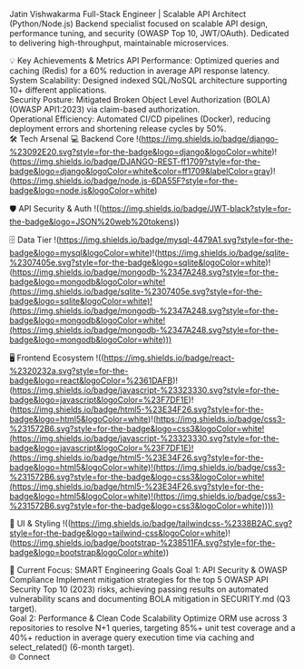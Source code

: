 Jatin Vishwakarma
Full-Stack Engineer | Scalable API Architect (Python/Node.js)
Backend specialist focused on scalable API design, performance tuning, and security (OWASP Top 10, JWT/OAuth). Dedicated to delivering high-throughput, maintainable microservices.

💡 Key Achievements & Metrics
API Performance: Optimized queries and caching (Redis) for a 60% reduction in average API response latency.   
System Scalability: Designed indexed SQL/NoSQL architecture supporting 10+ different applications.   
Security Posture: Mitigated Broken Object Level Authorization (BOLA) (OWASP API1:2023) via claim-based authorization.   
Operational Efficiency: Automated CI/CD pipelines (Docker), reducing deployment errors and shortening release cycles by 50%.   
🛠️ Tech Arsenal
💻 Backend Core
!(https://img.shields.io/badge/django-%23092E20.svg?style=for-the-badge&logo=django&logoColor=white)!(https://img.shields.io/badge/DJANGO-REST-ff1709?style=for-the-badge&logo=django&logoColor=white&color=ff1709&labelColor=gray)!(https://img.shields.io/badge/node.js-6DA55F?style=for-the-badge&logo=node.js&logoColor=white)

🛡️ API Security & Auth
!((https://img.shields.io/badge/JWT-black?style=for-the-badge&logo=JSON%20web%20tokens))

🗄️ Data Tier
!(https://img.shields.io/badge/mysql-4479A1.svg?style=for-the-badge&logo=mysql&logoColor=white)!(https://img.shields.io/badge/sqlite-%2307405e.svg?style=for-the-badge&logo=sqlite&logoColor=white)!(https://img.shields.io/badge/mongodb-%2347A248.svg?style=for-the-badge&logo=mongodb&logoColor=white!(https://img.shields.io/badge/sqlite-%2307405e.svg?style=for-the-badge&logo=sqlite&logoColor=white)!(https://img.shields.io/badge/mongodb-%2347A248.svg?style=for-the-badge&logo=mongodb&logoColor=white!(https://img.shields.io/badge/mongodb-%2347A248.svg?style=for-the-badge&logo=mongodb&logoColor=white)))

🖥️ Frontend Ecosystem
!((https://img.shields.io/badge/react-%2320232a.svg?style=for-the-badge&logo=react&logoColor=%2361DAFB)!(https://img.shields.io/badge/javascript-%23323330.svg?style=for-the-badge&logo=javascript&logoColor=%23F7DF1E)!(https://img.shields.io/badge/html5-%23E34F26.svg?style=for-the-badge&logo=html5&logoColor=white)!(https://img.shields.io/badge/css3-%231572B6.svg?style=for-the-badge&logo=css3&logoColor=white!(https://img.shields.io/badge/javascript-%23323330.svg?style=for-the-badge&logo=javascript&logoColor=%23F7DF1E)!(https://img.shields.io/badge/html5-%23E34F26.svg?style=for-the-badge&logo=html5&logoColor=white)!(https://img.shields.io/badge/css3-%231572B6.svg?style=for-the-badge&logo=css3&logoColor=white!(https://img.shields.io/badge/html5-%23E34F26.svg?style=for-the-badge&logo=html5&logoColor=white)!(https://img.shields.io/badge/css3-%231572B6.svg?style=for-the-badge&logo=css3&logoColor=white))))

🎨 UI & Styling
!((https://img.shields.io/badge/tailwindcss-%2338B2AC.svg?style=for-the-badge&logo=tailwind-css&logoColor=white)!(https://img.shields.io/badge/bootstrap-%238511FA.svg?style=for-the-badge&logo=bootstrap&logoColor=white))

📌 Current Focus: SMART Engineering Goals
Goal 1: API Security & OWASP Compliance
Implement mitigation strategies for the top 5 OWASP API Security Top 10 (2023) risks, achieving passing results on automated vulnerability scans and documenting BOLA mitigation in SECURITY.md (Q3 target).   
Goal 2: Performance & Clean Code Scalability
Optimize ORM use across 3 repositories to resolve N+1 queries, targeting 85%+ unit test coverage and a 40%+ reduction in average query execution time via caching and select_related() (6-month target).   
🌐 Connect
